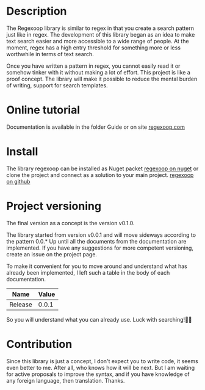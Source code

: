 # Description
The Regexoop library is similar to regex in that you create a search pattern just like in regex. The development of this library began as an idea to make text search easier and more accessible to a wide range of people. At the moment, regex has a high entry threshold for something more or less worthwhile in terms of text search. 

Once you have written a pattern in regex, you cannot easily read it or somehow tinker with it without making a lot of effort. This project is like a proof concept. The library will make it possible to reduce the mental burden of writing, support for search templates.
# Online tutorial

Documentation is available in the folder Guide or on site [regexoop.com](http://regexoop.com)

# Install

The library regexoop can be installed as Nuget packet [regexoop on nuget](https://www.nuget.org/packages/Regexoop/) or clone the project and connect as a solution to your main project. [regexoop on github](https://github.com/askolt/Regexoop)

# Project versioning
The final version as a concept is the version v0.1.0.

The library started from version v0.0.1 and will move sideways according to the pattern 0.0.\* Up until all the documents from the documentation are implemented. If you have any suggestions for more competent versioning, create an issue on the project page.

To make it convenient for you to move around and understand what has already been implemented, I left such a table in the body of each documentation.

| Name | Value |
|---|---|
| Release | 0.0.1 |

So you will understand what you can already use. Luck with searching!🎉😎


# Contribution

Since this library is just a concept, I don't expect you to write code, it seems even better to me. After all, who knows how it will be next. But I am waiting for active proposals to improve the syntax, and if you have knowledge of any foreign language, then translation. Thanks.